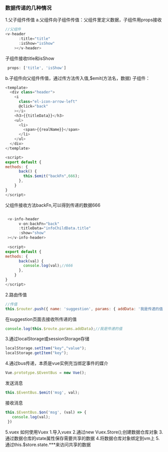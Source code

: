 ### 数据传递的几种情况 ###
1.父子组件传值
a.父组件向子组件传值：父组件里定义数据，子组件用props接收
```javascript
//父组件
<v-header
      :title="title"
      :isShow="isShow"
    ></v-header>

```

子组件接收title和isShow
```javascript
 props: ['title', 'isShow']
```
b.子组件向父组件传值，通过传方法传入值,$emit(方法名，数据)
子组件：
```javascript
<template>
  <div class="header">
    <i
      class="el-icon-arrow-left"
      @click="back"
    ></i>
    <h3>{{titleData}}</h3>
    <ul>
      <li>
        <span>{{realName}}</span>
      </li>
    </ul>
  </div>
</template>

<script>
export default {
methods: {
      back() {
        this.$emit("backFn",666);
      },
    }
}
</script>

```

父组件接收方法backFn,可以得到传递的数据666
```javascript

 <v-info-header
      v-on:backFn="back"
      :titleData="infoChildData.title"
      :show="show"
 ></v-info-header>
    
 <script>
export default {
methods: {
      back(val) {
        console.log(val);//666
      },
    }
}
</script>   
```

2.路由传值
```javascript
//传值
this.$router.push({ name: 'suggestion', params: { addData: '我是传递的值' } });
```

在suggestion页面去接收所传递的值
```javascript
console.log(this.$route.params.addData);//我是传递的值
```

3.通过localStorage或sessionStorage存储
```javascript
localStorage.setItem("key","value");
localStorage.getItem("key");
```


4.通过bus传递，本质是vue实例充当绑定事件的媒介

```javascript
Vue.prototype.$EventBus = new Vue();
```
发送消息

```javascript
this.$EventBus.$emit('msg', val);
```
接收消息
```javascript
this.$EventBus.$on('msg', (val) => {
   console.log(val);
 })
```
5.vuex
如何使用Vuex
1.导入vuex
2.通过new Vuex.Store();创建数据仓库对象
3.通过数据仓库的state属性保存需要共享的数据
4.将数据仓库对象绑定到vm上
5.通过this.$store.state.***来访问共享的数据
